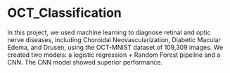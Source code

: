 # OCT_Classification
In this project, we used machine learning to diagnose retinal and optic nerve diseases, including Choroidal Neovascularization, Diabetic Macular Edema, and Drusen, using the OCT-MNIST dataset of 109,309 images. We created two models: a logistic regression + Random Forest pipeline and a CNN. The CNN model showed superior performance.
